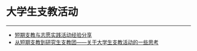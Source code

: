 # 大学生支教活动

----

+ [短期支教与志愿实践活动经验分享](2-1_duan-qi-zhi-jiao-yu-zhi-yuan-huo-dong-jing-yan.md)
+ [从短期支教到研究生支教团——关于大学生支教活动的一些思考](2-2_da-xue-sheng-zhi-jiao-huo-dong-de-si-kao.md)